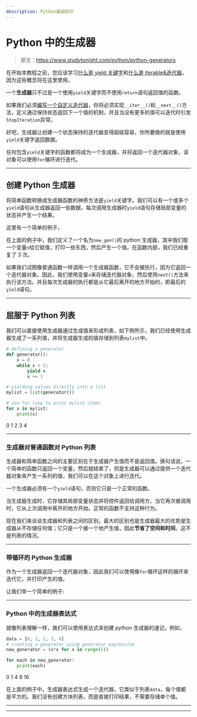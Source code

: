 ```yaml
---
description: Python基础知识
---
```


# Python 中的生成器

> 原文：<https://www.studytonight.com/python/python-generators>

在开始本教程之前，您应该学习[什么是 yield 关键字](/python/python-yield-keyword)和[什么是 iterable&迭代器](/python/python-iterable-and-iterator)，因为这些概念将在这里使用。

一个**生成器**只不过是一个使用`yield`关键字而不使用`return`语句返回值的函数。

如果我们必须[编写一个自定义迭代器](/python/python-iterable-and-iterator#custom-iterator)，你将必须实现`__iter__()`和`__next__()`方法，定义通过保持状态返回下一个值的机制，并且当没有更多的值可以迭代时引发`StopIteration`异常。

好吧，生成器让创建一个状态保持的迭代器变得超级容易，你所要做的就是使用`yield`关键字返回数据。

任何包含`yield`关键字的函数都将成为一个生成器，并将返回一个迭代器对象，该对象可以使用`for`循环进行迭代。

* * *

## 创建 Python 生成器

将简单函数转换成生成器函数的神奇方法是`yield`关键字。我们可以有一个或多个`yield`语句从生成器返回一些数据，每次调用生成器时`yield`语句存储局部变量的状态并产生一个结果。

这里有一个简单的例子，

在上面的例子中，我们定义了一个名为`new_gen()`的 python 生成器，其中我们取一个变量`n`给它赋值，打印一些东西，然后产生一个值。在函数内部，我们已经重复了 3 次。

如果我们试图像普通函数一样调用一个生成器函数，它不会被执行，因为它返回一个迭代器对象。因此，我们使用变量`x`来存储迭代器对象，然后使用`next()`方法来执行该方法。并且每次生成器的执行都是从它最后离开的地方开始的，即最后的`yield`语句。

* * *

## 屈服于 Python 列表

我们可以直接使用生成器通过生成值来形成列表，如下例所示，我们已经使用生成器生成了一系列值，并将生成器生成的值存储到列表`mylist`中。

```py
# defining a generator
def generator():
    x = 0
    while x < 5:
        yield x
        x += 1

# yielding values directly into a list
mylist = list(generator())

# use for loop to print mylist items
for x in mylist:
    print(x)
```

0 1 2 3 4

* * *

### 生成器对普通函数对 Python 列表

生成器和简单函数之间的主要区别在于生成器产生值而不是返回值。换句话说，一个简单的函数只返回一个变量，然后就结束了，但是生成器可以通过提供一个迭代器对象来产生一系列的值，我们可以在这个对象上进行迭代。

一个生成器必须有一个`yield`语句，否则它只是一个正常的函数。

当生成器生成时，它存储其局部变量状态并将控件返回给调用方。当它再次被调用时，它从上次调用中离开的地方开始。正常的函数不支持这种行为。

现在我们来谈谈生成器和列表之间的区别。最大的区别也是生成器最大的优势是生成器从不存储任何值；它只是一个接一个地产生值，因此**节省了空间和时间**，这不是列表的情况。

* * *

### 带循环的 Python 生成器

作为一个生成器返回一个迭代器对象，因此我们可以使用像`for`循环这样的循环来迭代它，并打印产生的值。

让我们举一个简单的例子:

* * *

### Python 中的生成器表达式

就像列表理解一样，我们可以使用表达式来创建 python 生成器的速记。例如，

```py
data = [0, 1, 2, 3, 4]
# creating a generator using generator expression
new_generator = (x*x for x in range(5))

for each in new_generator:
    print(each)
```

0 1 4 9 16

在上面的例子中，生成器表达式生成一个迭代器，它类似于列表`data`，每个值都是平方的。我们没有创建方块列表，而是直接打印结果，不需要存储单个值。

* * *

* * *